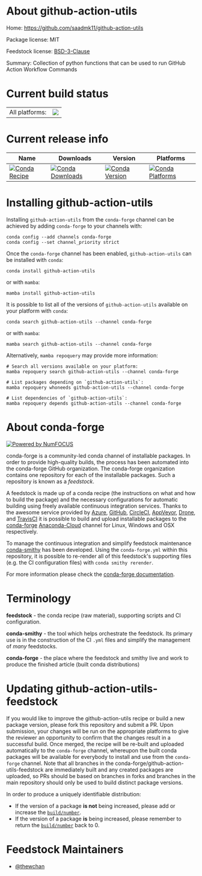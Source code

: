 About github-action-utils
=========================

Home: https://github.com/saadmk11/github-action-utils

Package license: MIT

Feedstock license: [BSD-3-Clause](https://github.com/conda-forge/github-action-utils-feedstock/blob/main/LICENSE.txt)

Summary: Collection of python functions that can be used to run GitHub Action Workflow Commands

Current build status
====================


<table><tr><td>All platforms:</td>
    <td>
      <a href="https://dev.azure.com/conda-forge/feedstock-builds/_build/latest?definitionId=16883&branchName=main">
        <img src="https://dev.azure.com/conda-forge/feedstock-builds/_apis/build/status/github-action-utils-feedstock?branchName=main">
      </a>
    </td>
  </tr>
</table>

Current release info
====================

| Name | Downloads | Version | Platforms |
| --- | --- | --- | --- |
| [![Conda Recipe](https://img.shields.io/badge/recipe-github--action--utils-green.svg)](https://anaconda.org/conda-forge/github-action-utils) | [![Conda Downloads](https://img.shields.io/conda/dn/conda-forge/github-action-utils.svg)](https://anaconda.org/conda-forge/github-action-utils) | [![Conda Version](https://img.shields.io/conda/vn/conda-forge/github-action-utils.svg)](https://anaconda.org/conda-forge/github-action-utils) | [![Conda Platforms](https://img.shields.io/conda/pn/conda-forge/github-action-utils.svg)](https://anaconda.org/conda-forge/github-action-utils) |

Installing github-action-utils
==============================

Installing `github-action-utils` from the `conda-forge` channel can be achieved by adding `conda-forge` to your channels with:

```
conda config --add channels conda-forge
conda config --set channel_priority strict
```

Once the `conda-forge` channel has been enabled, `github-action-utils` can be installed with `conda`:

```
conda install github-action-utils
```

or with `mamba`:

```
mamba install github-action-utils
```

It is possible to list all of the versions of `github-action-utils` available on your platform with `conda`:

```
conda search github-action-utils --channel conda-forge
```

or with `mamba`:

```
mamba search github-action-utils --channel conda-forge
```

Alternatively, `mamba repoquery` may provide more information:

```
# Search all versions available on your platform:
mamba repoquery search github-action-utils --channel conda-forge

# List packages depending on `github-action-utils`:
mamba repoquery whoneeds github-action-utils --channel conda-forge

# List dependencies of `github-action-utils`:
mamba repoquery depends github-action-utils --channel conda-forge
```


About conda-forge
=================

[![Powered by
NumFOCUS](https://img.shields.io/badge/powered%20by-NumFOCUS-orange.svg?style=flat&colorA=E1523D&colorB=007D8A)](https://numfocus.org)

conda-forge is a community-led conda channel of installable packages.
In order to provide high-quality builds, the process has been automated into the
conda-forge GitHub organization. The conda-forge organization contains one repository
for each of the installable packages. Such a repository is known as a *feedstock*.

A feedstock is made up of a conda recipe (the instructions on what and how to build
the package) and the necessary configurations for automatic building using freely
available continuous integration services. Thanks to the awesome service provided by
[Azure](https://azure.microsoft.com/en-us/services/devops/), [GitHub](https://github.com/),
[CircleCI](https://circleci.com/), [AppVeyor](https://www.appveyor.com/),
[Drone](https://cloud.drone.io/welcome), and [TravisCI](https://travis-ci.com/)
it is possible to build and upload installable packages to the
[conda-forge](https://anaconda.org/conda-forge) [Anaconda-Cloud](https://anaconda.org/)
channel for Linux, Windows and OSX respectively.

To manage the continuous integration and simplify feedstock maintenance
[conda-smithy](https://github.com/conda-forge/conda-smithy) has been developed.
Using the ``conda-forge.yml`` within this repository, it is possible to re-render all of
this feedstock's supporting files (e.g. the CI configuration files) with ``conda smithy rerender``.

For more information please check the [conda-forge documentation](https://conda-forge.org/docs/).

Terminology
===========

**feedstock** - the conda recipe (raw material), supporting scripts and CI configuration.

**conda-smithy** - the tool which helps orchestrate the feedstock.
                   Its primary use is in the construction of the CI ``.yml`` files
                   and simplify the management of *many* feedstocks.

**conda-forge** - the place where the feedstock and smithy live and work to
                  produce the finished article (built conda distributions)


Updating github-action-utils-feedstock
======================================

If you would like to improve the github-action-utils recipe or build a new
package version, please fork this repository and submit a PR. Upon submission,
your changes will be run on the appropriate platforms to give the reviewer an
opportunity to confirm that the changes result in a successful build. Once
merged, the recipe will be re-built and uploaded automatically to the
`conda-forge` channel, whereupon the built conda packages will be available for
everybody to install and use from the `conda-forge` channel.
Note that all branches in the conda-forge/github-action-utils-feedstock are
immediately built and any created packages are uploaded, so PRs should be based
on branches in forks and branches in the main repository should only be used to
build distinct package versions.

In order to produce a uniquely identifiable distribution:
 * If the version of a package **is not** being increased, please add or increase
   the [``build/number``](https://docs.conda.io/projects/conda-build/en/latest/resources/define-metadata.html#build-number-and-string).
 * If the version of a package **is** being increased, please remember to return
   the [``build/number``](https://docs.conda.io/projects/conda-build/en/latest/resources/define-metadata.html#build-number-and-string)
   back to 0.

Feedstock Maintainers
=====================

* [@thewchan](https://github.com/thewchan/)

